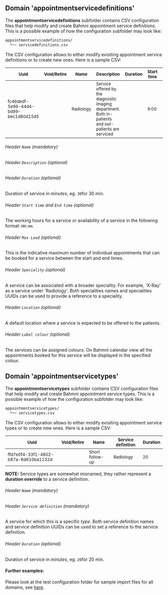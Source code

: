 ## Domain 'appointmentservicedefinitions'

The **appointmentservicedefinitions** subfolder contains CSV configuration files that help modify and create Bahmni appointment service definitions.
This is a possible example of how the configuration subfolder may look like:
```bash
appointmentservicedefinitions/
  └── servicedefinitions.csv
```
The CSV configuration allows to either modify exisiting appointment service definitions or to create new ones. Here is a sample CSV:

| <sub>Uuid</sub> | <sub>Void/Retire</sub> | <sub>Name</sub> | <sub>Description</sub> | <sub>Duration</sub> | <sub>Start time</sub> | <sub>End time</sub> | <sub>Max load</sub> | <sub>Speciality</sub> | <sub>Location</sub> | <sub>Label colour</sub> |
| ------------ | ------------ | ------------ | ------------ | ------------ | ------------ | ------------ | ------------ | ------------ | ------------ | ------------ |
| <sub>fc46dedf-5e96-44d4-bd99-bec1d80d15d5</sub> | | <sub>Radiology</sub> | <sub>Service offered by the diagnostic imaging department. Both in-patients and out-patients are serviced</sub> | | <sub>9:00</sub> | <sub>17:00</sub> | | <sub>X-Ray</sub> | <sub>OPD1</sub> | <sub>#8FBC8F</sub> | 

###### Header `Name` *(mandatory)*

###### Header `Description` *(optional)*

###### Header `Duration` *(optional)*
Duration of service in *minutes*, eg. `30`for 30 min.

###### Header `Start time` and `End time` *(optional)*
The working hours for a service or availability of a service in the following format: `HH:mm`.

###### Header `Max Load` *(optional)*
This is the indicative maximum number of individual appointments that can be booked for a service between the start and end times.

###### Header `Speciality` *(optional)*
A service can be associated with a broader speciality. For example, 'X-Ray' as a service under 'Radiology'. Both specialities names and specialities UUIDs can be used to provide a reference to a speciality.

###### Header `Location` *(optional)*
A default location where a service is expected to be offered to the patients. 

###### Header `Label colour` *(optional)*
The services can be assigned colours. On Bahmni calendar view all the appointments booked for this service will be displayed in the specified colour.

## Domain 'appointmentservicetypes'

The **appointmentservicetypes** subfolder contains CSV configuration files that help modify and create Bahmni appointment service types. This is a possible example of how the configuration subfolder may look like:
```bash
appointmentservicetypes/
  └── servicetypes.csv
```
The CSV configuration allows to either modify exisiting appointment service types or to create new ones. Here is a sample CSV:

| <sub>Uuid</sub> | <sub>Void/Retire</sub> | <sub>Name</sub> | <sub>Service definition</sub> | <sub>Duration</sub>|
| ------------ | ------------ | ------------ | ------------ | ------------|
| <sub>ffd7e0f4-33f1-4802-b87a-8d610ba1132d</sub> | | <sub>Short follow-up</sub> | <sub>Radiology</sub> | <sub>20</sub> |

**NOTE:** Service types are somewhat misnamed, they rather represent a **duration override** to a service definition.

###### Header `Name` *(mandatory)*

###### Header `Service definition` *(mandatory)*
A service for which this is a specific _type_. Both service definition names and service definition UUIDs can be used to set a reference to the service definition.

###### Header `Duration` *(optional)*
Duration of service in *minutes*, eg. `20`for 20 min.


#### Further examples:
Please look at the test configuration folder for sample import files for all domains, see [here](../api/src/test/resources/testAppDataDir/configuration).